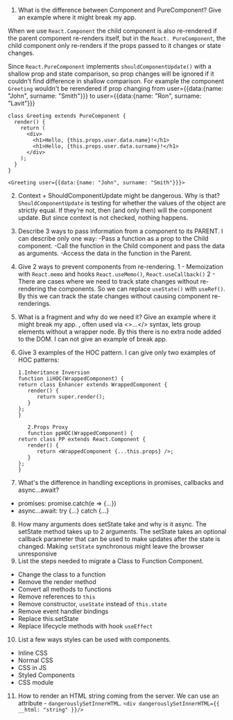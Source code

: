 1. What is the difference between Component and PureComponent? Give
   an example where it might break my app.

When we use `React.Component` the child component is also re-rendered if the parent component re-renders itself, but in the `React. PureComponent`, the child component only re-renders if the props passed to it changes or state changes.

Since `React.PureComponent` implements `shouldComponentUpdate()` with a shallow prop and state comparison, so prop changes will be ignored if it couldn't find difference in shallow comparison. For example the component `Greeting` wouldn't be rerendered if prop changing from user={{data:{name: "John", surname: "Smith"}}} to user={{data:{name: "Ron", surname: "Lavit"}}}

```
class Greeting extends PureComponent {
  render() {
    return (
      <div>
        <h1>Hello, {this.props.user.data.name}!</h1>
        <h1>Hello, {this.props.user.data.surname}!</h1>
      </div>
    );
  }
}

<Greeting user={{data:{name: "John", surname: "Smith"}}}>
```

2. Context + ShouldComponentUpdate might be dangerous. Why is that?
   `ShouldComponentUpdate` is testing for whether the values of the object are strictly equal. If they’re not, then (and only then) will the component update. But since context is not checked, nothing happens.

3. Describe 3 ways to pass information from a component to its PARENT.
   I can describe only one way:
   -Pass a function as a prop to the Child component.
   -Call the function in the Child component and pass the data as arguments.
   -Access the data in the function in the Parent.

4. Give 2 ways to prevent components from re-rendering.
   1 - Memoization with `React.memo` and hooks `React.useMemo()`, `React.useCallback()`
   2 - There are cases where we need to track state changes without re-rendering the components. So we can replace `useState()` with `useRef()`. By this we can track the state changes without causing component re-renderings.

5. What is a fragment and why do we need it? Give an example where it might
   break my app.
   <Fragment>, often used via <>...</> syntax, lets group elements without a wrapper node. By this there is no extra node added to the DOM.
   I can not give an example of break app.
6. Give 3 examples of the HOC pattern.
    I can give only two examples of HOC patterns:
   ```
   1.Inheritance Inversion
   function iiHOC(WrappedComponent) {
   return class Enhancer extends WrappedComponent {
      render() {
         return super.render();
      }
   };
   }
   ```
   ```
      2.Props Proxy
      function ppHOC(WrappedComponent) {
   return class PP extends React.Component {
      render() {
         return <WrappedComponent {...this.props} />;
      }
   };
   }
   ```

7. What's the difference in handling exceptions in promises, callbacks
   and async…await?

- promises: promise.catch(e => {...})
- async…await: try {...} catch {...}

8. How many arguments does setState take and why is it async.
   The setState method takes up to 2 arguments.
   The setState takes an optional callback parameter that can be used to make updates after the state is changed.
   Making `setState` synchronous might leave the browser unresponsive
9. List the steps needed to migrate a Class to Function Component.

- Change the class to a function
- Remove the render method
- Convert all methods to functions
- Remove references to `this`
- Remove constructor, `useState` instead of `this.state`
- Remove event handler bindings
- Replace this.setState
- Replace lifecycle methods with hook `useEffect`

10. List a few ways styles can be used with components.

- Inline CSS
- Normal CSS
- CSS in JS
- Styled Components
- CSS module

11. How to render an HTML string coming from the server.
    We can use an attribute - `dangerouslySetInnerHTML`.
    `<div dangerouslySetInnerHTML={{ __html: "string" }}/>`

